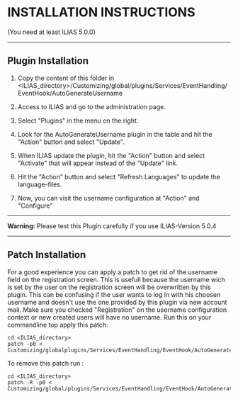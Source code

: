 # INSTALLATION INSTRUCTIONS
(You need at least ILIAS 5.0.0)

******************************************************************************

## Plugin Installation

1. Copy the content of this folder in <ILIAS_directory>/Customizing/global/plugins/Services/EventHandling/EventHook/AutoGenerateUsername

2. Access to ILIAS and go to the administration page.

3. Select "Plugins" in the menu on the right.

5. Look for the AutoGenerateUsername plugin in the table and hit the "Action" button and select "Update".

6. When ILIAS update the plugin, hit the "Action" button and select "Activate" that will appear instead of the "Update" link.

7. Hit the "Action" button and select "Refresh Languages" to update the language-files.

8. Now, you can visit the username configuration at "Action" and "Configure"


******************************************************************************

**Warning:** Please test this Plugin carefully if you use ILIAS-Version 5.0.4

******************************************************************************

## Patch Installation

For a good experience you can apply a patch to get rid of the username field on the registration screen. This is usefull because the username wich is set by the user on the registration screen will be overwritten by this plugin. This can be confusing if the user wants to log in with his choosen username and doesn't use the one provided by this plugin via new account mail.
Make sure you checked "Registration" on the username configuration context or new created users will have no username.
Run this on your commandline top apply this patch:

	cd <ILIAS_directory>
	patch -p0 < Customizing/globalplugins/Services/EventHandling/EventHook/AutoGenerateUsername/patches/5_0_xagu_hide_username_patch.diff

To remove this patch run :

	cd <ILIAS_directory>
	patch -R -p0 < Customizing/global/plugins/Services/EventHandling/EventHook/AutoGenerateUsername/patches/5_0_xagu_hide_username_patch.diff
